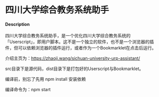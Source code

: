 # 四川大学综合教务系统助手

#### Description
四川大学综合教务系统助手，是一个优化四川大学综合教务系统的「Userscript」，即用户脚本。这不是一个独立的软件，也不是一个浏览器的插件，但可以依赖浏览器的插件运行，或者作为一个Bookmarklet在点击后运行。

介绍主页为：https://zhaoji.wang/sichuan-university-urp-assistant/

src目录下是源代码，dist目录下是打包好的Userscript与Bookmarklet。

编译前，别忘了先用 npm install 安装依赖

编译命令为：npm start
